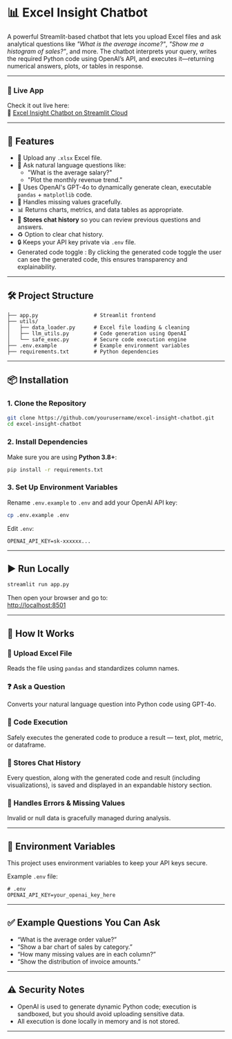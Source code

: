# 📊 Excel Insight Chatbot

A powerful Streamlit-based chatbot that lets you upload Excel files and ask analytical questions like *"What is the average income?"*, *"Show me a histogram of sales?"*, and more. The chatbot interprets your query, writes the required Python code using OpenAI’s API, and executes it—returning numerical answers, plots, or tables in response.

---

### 🚀 Live App

Check it out live here:  
🔗 [Excel Insight Chatbot on Streamlit Cloud](https://chatbot-for-excel-based-insightsgit-z6gzkmbsc2y6hyzhzcggcj.streamlit.app/)

---

## 📂 Features

- 📁 Upload any `.xlsx` Excel file.
- 💬 Ask natural language questions like:
  - "What is the average salary?"
  - "Plot the monthly revenue trend."
- 🧠 Uses OpenAI's GPT-4o to dynamically generate clean, executable `pandas` + `matplotlib` code.
- 🧼 Handles missing values gracefully.
- 📊 Returns charts, metrics, and data tables as appropriate.
- 💾 **Stores chat history** so you can review previous questions and answers.
- ♻️ Option to clear chat history.
- 🔒 Keeps your API key private via `.env` file.
-   Generated code toggle : By clicking the generated code toggle the user can see the generated code, this ensures transparency and explainability.


---

## 🛠️ Project Structure

```plaintext
├── app.py                  # Streamlit frontend
├── utils/
│   ├── data_loader.py      # Excel file loading & cleaning
│   ├── llm_utils.py        # Code generation using OpenAI
│   └── safe_exec.py        # Secure code execution engine
├── .env.example            # Example environment variables
├── requirements.txt        # Python dependencies
```

---

## 📦 Installation

### 1. Clone the Repository

```bash
git clone https://github.com/yourusername/excel-insight-chatbot.git
cd excel-insight-chatbot
```

### 2. Install Dependencies

Make sure you are using **Python 3.8+**:

```bash
pip install -r requirements.txt
```

### 3. Set Up Environment Variables

Rename `.env.example` to `.env` and add your OpenAI API key:

```bash
cp .env.example .env
```

Edit `.env`:

```
OPENAI_API_KEY=sk-xxxxxx...
```

---

## ▶️ Run Locally

```bash
streamlit run app.py
```

Then open your browser and go to:  
[http://localhost:8501](http://localhost:8501)

---

## 🤖 How It Works

### 🧾 Upload Excel File
Reads the file using `pandas` and standardizes column names.

### ❓ Ask a Question
Converts your natural language question into Python code using GPT-4o.

### 🧠 Code Execution
Safely executes the generated code to produce a result — text, plot, metric, or dataframe.

### 💾 Stores Chat History
Every question, along with the generated code and result (including visualizations), is saved and displayed in an expandable history section.

### 🧼 Handles Errors & Missing Values
Invalid or null data is gracefully managed during analysis.

---

## 🔐 Environment Variables

This project uses environment variables to keep your API keys secure.

Example `.env` file:

```env
# .env
OPENAI_API_KEY=your_openai_key_here
```

---

## ✅ Example Questions You Can Ask

- “What is the average order value?”
- “Show a bar chart of sales by category.”
- “How many missing values are in each column?”
- “Show the distribution of invoice amounts.”

---

## ⚠️ Security Notes

- OpenAI is used to generate dynamic Python code; execution is sandboxed, but you should avoid uploading sensitive data.
- All execution is done locally in memory and is not stored.

---
